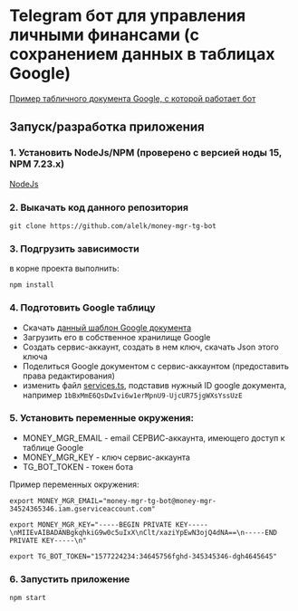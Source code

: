 Telegram бот для управления личными финансами (с сохранением данных в таблицах Google)
======================================================================================

[Пример табличного документа Google, с которой работает бот](https://docs.google.com/spreadsheets/d/1bBxMmE6QsDwIvi6w1erMpnU9-UjcUR75jgWXsYssUzE)

Запуск/разработка приложения
----------------------------

### 1. Установить NodeJs/NPM (проверено с версией ноды 15, NPM 7.23.x)

[NodeJs](https://nodejs.org/en/)

### 2. Выкачать код данного репозитория

```
git clone https://github.com/alelk/money-mgr-tg-bot
```

### 3. Подгрузить зависимости

в корне проекта выполнить:

```
npm install
```

### 4. Подготовить Google таблицу

- Скачать [данный шаблон Google документа](https://docs.google.com/spreadsheets/d/1bBxMmE6QsDwIvi6w1erMpnU9-UjcUR75jgWXsYssUzE)
- Загрузить его в собственное хранилище Google
- Создать сервис-аккаунт, создать в нем ключ, скачать Json этого ключа
- Поделиться Google документом с сервис-аккаунтом (предоставить права редактирования)
- изменить файл [services.ts](src/services.ts), подставив нужный ID google документа, например `1bBxMmE6QsDwIvi6w1erMpnU9-UjcUR75jgWXsYssUzE`

### 5. Установить переменные окружения:

- MONEY_MGR_EMAIL - email СЕРВИС-аккаунта, имеющего доступ к таблице Google
- MONEY_MGR_KEY - ключ сервис-аккаунта
- TG_BOT_TOKEN - токен бота

Пример переменных окружения:

```
export MONEY_MGR_EMAIL="money-mgr-tg-bot@money-mgr-34524365346.iam.gserviceaccount.com"

export MONEY_MGR_KEY="-----BEGIN PRIVATE KEY-----\nMIIEvAIBADANBgkqhkiG9w0c5uIxX\nClt/xaziYpEwN3ojQ4dNA==\n-----END PRIVATE KEY-----\n"

export TG_BOT_TOKEN="1577224234:34645756fghd-345345346-dgh4645645"
```

### 6. Запустить приложение

```
npm start
```